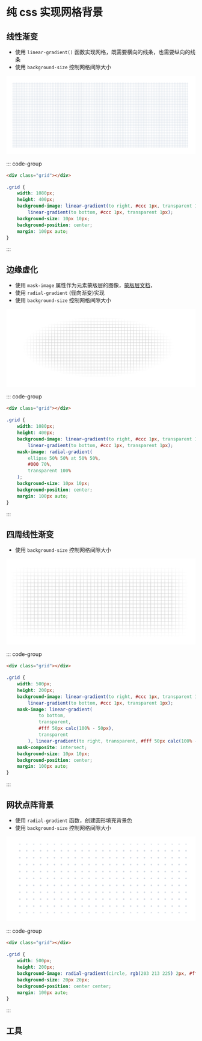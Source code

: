 # 纯 css 实现网格背景

## 线性渐变

- 使用 `linear-gradient()` 函数实现网格，既需要横向的线条，也需要纵向的线条
- 使用 `background-size` 控制网格间隙大小

![image-20240131182111821](/public/sundries/纯css网格背景-完整.png)

::: code-group

```html [grid.html]
<div class="grid"></div>
```

```css [grid.css]
.grid {
	width: 1080px;
	height: 400px;
	background-image: linear-gradient(to right, #ccc 1px, transparent 1px),
		linear-gradient(to bottom, #ccc 1px, transparent 1px);
	background-size: 10px 10px;
	background-position: center;
	margin: 100px auto;
}
```

:::

## 边缘虚化

- 使用 `mask-image` 属性作为元素蒙版层的图像，[蒙版层文档](https://developer.mozilla.org/zh-CN/docs/Web/CSS/mask-image)，
- 使用 `radial-gradient` (径向渐变)实现
- 使用 `background-size` 控制网格间隙大小

![image-20240131182111821](/public/sundries/纯css网格背景-虚化.png)

::: code-group

```html [grid.html]
<div class="grid"></div>
```

```css [grid.css]
.grid {
	width: 1080px;
	height: 400px;
	background-image: linear-gradient(to right, #ccc 1px, transparent 1px),
		linear-gradient(to bottom, #ccc 1px, transparent 1px);
	mask-image: radial-gradient(
		ellipse 50% 50% at 50% 50%,
		#000 70%,
		transparent 100%
	);
	background-size: 10px 10px;
	background-position: center;
	margin: 100px auto;
}
```

:::

## 四周线性渐变

- 使用 `background-size` 控制网格间隙大小

![image-20240131182111821](/public/sundries/纯css网格背景-四周渐变.png)

::: code-group

```html [grid.html]
<div class="grid"></div>
```

```css [grid.css]
.grid {
	width: 500px;
	height: 200px;
	background-image: linear-gradient(to right, #ccc 1px, transparent 1px),
		linear-gradient(to bottom, #ccc 1px, transparent 1px);
	mask-image: linear-gradient(
			to bottom,
			transparent,
			#fff 50px calc(100% - 50px),
			transparent
		), linear-gradient(to right, transparent, #fff 50px calc(100% - 50px), transparent);
	mask-composite: intersect;
	background-size: 10px 10px;
	background-position: center;
	margin: 100px auto;
}
```

:::

## 网状点阵背景

- 使用 `radial-gradient` 函数，创建圆形填充背景色
- 使用 `background-size` 控制网格间隙大小

![image-20240131182111821](/public/sundries/纯css网状点阵背景.png)

::: code-group

```html [grid.html]
<div class="grid"></div>
```

```css [grid.css]
.grid {
	width: 500px;
	height: 200px;
	background-image: radial-gradient(circle, rgb(203 213 225) 2px, #fff 2px);
	background-size: 20px 20px;
	background-position: center center;
	margin: 100px auto;
}
```

:::

## 工具

<grid-background-generator/>
